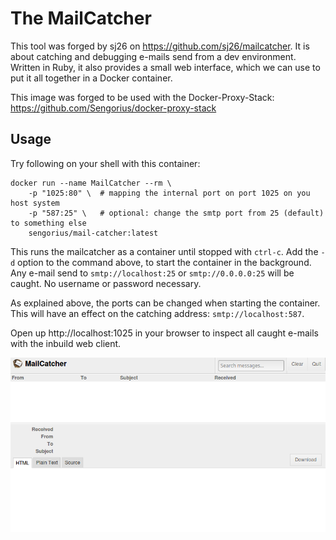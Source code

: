 # The MailCatcher

This tool was forged by sj26 on https://github.com/sj26/mailcatcher. It is about catching and debugging e-mails send
from a dev environment. Written in Ruby, it also provides a small web interface, which we can use to put it all
together in a Docker container.

This image was forged to be used with the Docker-Proxy-Stack: https://github.com/Sengorius/docker-proxy-stack


## Usage

Try following on your shell with this container:

```shell script
docker run --name MailCatcher --rm \
    -p "1025:80" \  # mapping the internal port on port 1025 on you host system
    -p "587:25" \   # optional: change the smtp port from 25 (default) to something else
    sengorius/mail-catcher:latest
```

This runs the mailcatcher as a container until stopped with `ctrl-c`. Add the `-d` option to the command above, to
start the container in the background. Any e-mail send to `smtp://localhost:25` or `smtp://0.0.0.0:25` will be caught.
No username or password necessary.

As explained above, the ports can be changed when starting the container. This will have an effect on the catching
address: `smtp://localhost:587`.

Open up http://localhost:1025 in your browser to inspect all caught e-mails with the inbuild web client.

![MailCatcher Web-Oberfläche](./MailCatcher.png)
